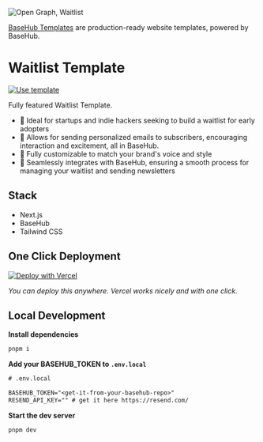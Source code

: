 ![Open Graph, Waitlist](https://github.com/basehub-ai/waitlist-template/blob/main/public/waitlist-template.png?raw=true)

[BaseHub Templates](https://basehub.com/templates) are production-ready website templates, powered by BaseHub.

# Waitlist Template

[![Use template](https://basehub.com/template-button.svg)](https://basehub.com/basehub/waitlist-template)

Fully featured Waitlist Template.

- 🔸 Ideal for startups and indie hackers seeking to build a waitlist for early adopters
- 🔸 Allows for sending personalized emails to subscribers, encouraging interaction and excitement, all in BaseHub.
- 🔸 Fully customizable to match your brand's voice and style
- 🔸 Seamlessly integrates with BaseHub, ensuring a smooth process for managing your waitlist and sending newsletters

## Stack

- Next.js
- BaseHub
- Tailwind CSS

## One Click Deployment

[![Deploy with Vercel](https://vercel.com/button)](https://vercel.com/new/clone?repository-url=https%3A%2F%2Fgithub.com%2Fbasehub-ai%2Fwaitlist-template&integration-ids=oac_xwgyJe0UwFLtsKIvIScYh0rY&project-name=waitlist-template&repository-name=waitlist-template&redirect-url=https%3A%2F%2Fbasehub.com%2Fapi%2Fvercel%2Fredirect-repo&env=RESEND_TOKEN&external-id=mly6i259eym3jkyvq6txyciu%3AQpFqhzC2n0yFl4DNHmCJL%3Aread%3A%3Cbasehub-null-value%3E%3A%3Cbasehub-null-value%3E%3A%3Cbasehub-null-value%3E&teamSlug=basehub)

_You can deploy this anywhere. Vercel works nicely and with one click._

## Local Development

**Install dependencies**

```bash
pnpm i
```

**Add your BASEHUB_TOKEN to `.env.local`**

```txt
# .env.local

BASEHUB_TOKEN="<get-it-from-your-basehub-repo>"
RESEND_API_KEY="" # get it here https://resend.com/
```

**Start the dev server**

```bash
pnpm dev
```
